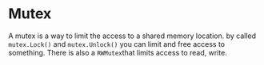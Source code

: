 # Mutex
A mutex is a way to limit the access to a shared memory location. by called `mutex.Lock()` and `mutex.Unlock()` you can limit and free access to something. There is also a `RWMutex`that limits access to read, write.
